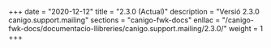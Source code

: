 +++
date        = "2020-12-12"
title       = "2.3.0 (Actual)"
description = "Versió 2.3.0 canigo.support.mailing"
sections    = "canigo-fwk-docs"
enllac		= "/canigo-fwk-docs/documentacio-llibreries/canigo.support.mailing/2.3.0/"
weight		= 1
+++

